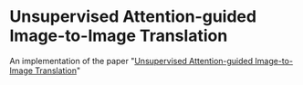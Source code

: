 # Unsupervised Attention-guided Image-to-Image Translation

An implementation of the paper "[Unsupervised Attention-guided Image-to-Image Translation](https://arxiv.org/pdf/1806.02311.pdf)"